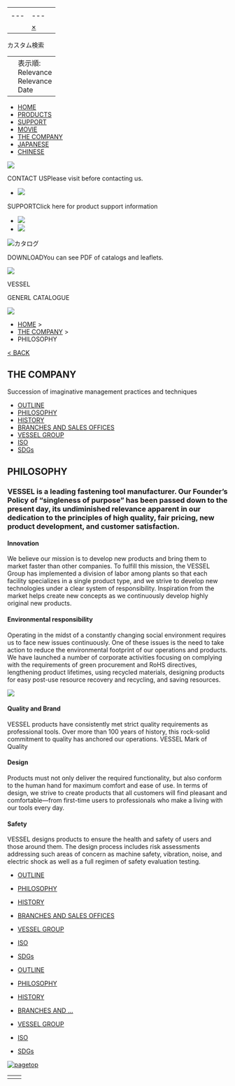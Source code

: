 |     |     |     |
| --- | --- | --- |
| |     |     |
| --- | --- |
|  | [×](javascript:void(0) "検索ボックスをクリア") | | 検索 |  |

カスタム検索

|     |     |
| --- | --- |
|  | 表示順:<br>Relevance<br>Relevance<br>Date |

- [HOME](https://www.vessel.co.jp/english/)
- [PRODUCTS](https://www.vessel.co.jp/english/#product)
- [SUPPORT](https://www.vessel.co.jp/english/support/)
- [MOVIE](https://www.vessel.co.jp/english/movie/)
- [THE COMPANY](https://www.vessel.co.jp/english/about/)
- [JAPANESE](https://www.vessel.co.jp/)
- [CHINESE](https://www.vessel.co.jp/chinese/)

![](https://www.vessel.co.jp/english/common/img/flow_nav_title.gif)

CONTACT USPlease visit before contacting us.

- [![](https://www.vessel.co.jp/english/common/img/flow_nav_btn02.gif)](https://www.vessel.co.jp/english/privacy/)

SUPPORTClick here for product support information

- [![](https://www.vessel.co.jp/english/common/img/flow_nav_btn03.gif)](https://www.vessel.co.jp/english/support/)
- [![](https://www.vessel.co.jp/english/common/img/flow_nav_btn04.gif)](https://www.vessel.co.jp/english/support/product/electric/form/)

![カタログ](https://www.vessel.co.jp/english/common/img/flow_nav_title02.gif)

DOWNLOADYou can see PDF of catalogs and leaflets.

![](https://www.vessel.co.jp/english/common/img/flow_nav_img01.png)

VESSEL

GENERL CATALOGUE

[![](https://www.vessel.co.jp/english/common/img/flow_nav_btn05.gif)](https://www.vessel.co.jp/english/download/)

- [HOME](https://www.vessel.co.jp/english/) >
- [THE COMPANY](https://www.vessel.co.jp/about/) >
- PHILOSOPHY

[< BACK](javascript:history.back();)

## THE COMPANY

Succession of imaginative management practices and techniques

- [OUTLINE](https://www.vessel.co.jp/english/about/index.html)
- [PHILOSOPHY](https://www.vessel.co.jp/english/about/philosophy.html)
- [HISTORY](https://www.vessel.co.jp/english/about/history.html)
- [BRANCHES AND SALES OFFICES](https://www.vessel.co.jp/english/about/work.html)
- [VESSEL GROUP](https://www.vessel.co.jp/english/about/group.html)
- [ISO](https://www.vessel.co.jp/english/about/iso.html)
- [SDGs](https://www.vessel.co.jp/english/about/sdgs.html)

## PHILOSOPHY

### VESSEL is a leading fastening tool manufacturer. Our Founder’s Policy of “singleness of purpose” has been passed down to the present day, its undiminished relevance apparent in our dedication to the principles of high quality, fair pricing, new product development, and customer satisfaction.

#### Innovation

We believe our mission is to develop new products and bring them to market faster than other companies. To fulfill this mission, the VESSEL Group has implemented a division of labor among plants so that each facility specializes in a single product type, and we strive to develop new technologies under a clear system of responsibility. Inspiration from the market helps create new concepts as we continuously develop highly original new products.

#### Environmental responsibility

Operating in the midst of a constantly changing social environment requires us to face new issues continuously. One of these issues is the need to take action to reduce the environmental footprint of our operations and products. We have launched a number of corporate activities focusing on complying with the requirements of green procurement and RoHS directives, lengthening product lifetimes, using recycled materials, designing products for easy post-use resource recovery and recycling, and saving resources.

![](https://www.vessel.co.jp/english/about/img/company_photo1-2.jpg)

#### Quality and Brand

VESSEL products have consistently met strict quality requirements as professional tools. Over more than 100 years of history, this rock-solid commitment to quality has anchored our operations. VESSEL Mark of Quality

#### Design

Products must not only deliver the required functionality, but also conform to the human hand for maximum comfort and ease of use. In terms of design, we strive to create products that all customers will find pleasant and comfortable—from first-time users to professionals who make a living with our tools every day.

#### Safety

VESSEL designs products to ensure the health and safety of users and those around them. The design process includes risk assessments addressing such areas of concern as machine safety, vibration, noise, and electric shock as well as a full regimen of safety evaluation testing.

- [OUTLINE](https://www.vessel.co.jp/english/about/index.html)
- [PHILOSOPHY](https://www.vessel.co.jp/english/about/philosophy.html)
- [HISTORY](https://www.vessel.co.jp/english/about/history.html)
- [BRANCHES AND SALES OFFICES](https://www.vessel.co.jp/english/about/work.html)
- [VESSEL GROUP](https://www.vessel.co.jp/english/about/group.html)
- [ISO](https://www.vessel.co.jp/english/about/iso.html)
- [SDGs](https://www.vessel.co.jp/english/about/sdgs.html)

- [OUTLINE](https://www.vessel.co.jp/english/about/index.html)
- [PHILOSOPHY](https://www.vessel.co.jp/english/about/philosophy.html)
- [HISTORY](https://www.vessel.co.jp/english/about/history.html)
- [BRANCHES AND ...](https://www.vessel.co.jp/english/about/work.html)
- [VESSEL GROUP](https://www.vessel.co.jp/english/about/group.html)
- [ISO](https://www.vessel.co.jp/english/about/iso.html)
- [SDGs](https://www.vessel.co.jp/english/about/sdgs.html)

[![pagetop](https://www.vessel.co.jp/english/common/img/pagetop.gif)](https://www.vessel.co.jp/english/about/philosophy.html#top)

|     |     |
| --- | --- |
|  |  |